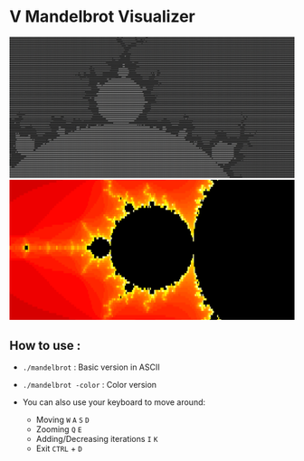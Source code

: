 # V Mandelbrot Visualizer

![ascii_vercion](./.github/mandelbrot.png)
![color_version](./.github/mandelbrot_color.png)

## How to use :
- `./mandelbrot`          : Basic version in ASCII
- `./mandelbrot -color`   : Color version

- You can also use your keyboard to move around:
    - Moving `W` `A` `S` `D`
    - Zooming `Q` `E`
    - Adding/Decreasing iterations `I` `K`
    - Exit `CTRL` + `D`
